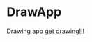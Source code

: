 # DrawApp
Drawing app
<a href="http://iphoneguy1101.github.io/iPhoneGuy1101/DrawApp/draw.html">get drawing!!!
